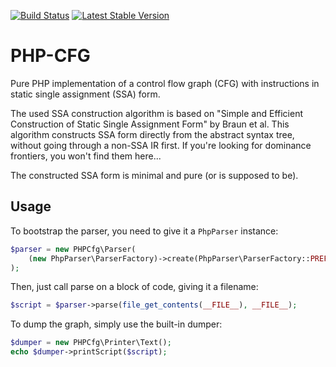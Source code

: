[![Build Status](https://github.com/ircmaxell/php-cfg/actions/workflows/main.yml/badge.svg)](https://github.com/ircmaxell/php-cfg/actions)
[![Latest Stable Version](https://poser.pugx.org/ircmaxell/php-cfg/v/stable)](https://packagist.org/packages/ircmaxell/php-cfg)

# PHP-CFG

Pure PHP implementation of a control flow graph (CFG) with instructions in static single assignment (SSA) form.

The used SSA construction algorithm is based on "Simple and Efficient Construction of Static Single Assignment Form" by
Braun et al. This algorithm constructs SSA form directly from the abstract syntax tree, without going through a non-SSA
IR first. If you're looking for dominance frontiers, you won't find them here...

The constructed SSA form is minimal and pure (or is supposed to be).

## Usage

To bootstrap the parser, you need to give it a `PhpParser` instance:
```php
$parser = new PHPCfg\Parser(
    (new PhpParser\ParserFactory)->create(PhpParser\ParserFactory::PREFER_PHP7)
);
```
Then, just call parse on a block of code, giving it a filename:
```php
$script = $parser->parse(file_get_contents(__FILE__), __FILE__);
```
To dump the graph, simply use the built-in dumper:
```php
$dumper = new PHPCfg\Printer\Text();
echo $dumper->printScript($script);
```
